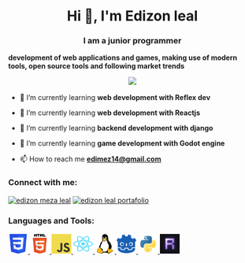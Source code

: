 <h1 align="center">Hi 👋, I'm Edizon leal</h1>
<h3 align="center">I am a junior programmer</h3>

**development of web applications and games, making use of modern tools, open source tools and following market trends**
<p align="center"><img src="/assets/img/Banner de LinkedIn Sencillo Tecnología_2.png" width="auto" height="auto"/>

- 🌱 I’m currently learning **web development with Reflex dev**
- 🌱 I’m currently learning **web development with Reactjs**
- 🌱 I’m currently learning **backend development with django**
- 🌱 I’m currently learning **game development with Godot engine**

- 📫 How to reach me **edimez14@gmail.com**

<h3 align="left">Connect with me:</h3>
<p align="left">
<a href="https://linkedin.com/in/edizon meza leal" target="blank"><img align="center" src="https://raw.githubusercontent.com/rahuldkjain/github-profile-readme-generator/master/src/images/icons/Social/linked-in-alt.svg" alt="edizon meza leal" height="30" width="40" /></a>
<a href="https://edizon-leal.vercel.app/" target="blank"><img align="center" src="assets/favicon.ico" alt="edizon leal portafolio" height="30" width="40" /></a>
</p>

<h3 align="left">Languages and Tools:</h3>
<p align="left"> 
	<a href="https://developer.mozilla.org/es/docs/Web/CSS" target="_blank" rel="noreferrer"> 
		<img src="assets/logos/css.svg" alt="css3" width="40" height="40"/>
	</a> 
	<a href="https://developer.mozilla.org/es/docs/Learn/HTML" target="_blank" rel="noreferrer">
		<img src="assets/logos/html.svg" alt="html5" width="40" height="40"/> 
	</a> 
	<a href="https://developer.mozilla.org/es/docs/Web/JavaScript" target="_blank" rel="noreferrer"> 
		<img src="assets/logos/js.svg" alt="javascript" width="40" height="40"/>
	</a>
	<a href="https://react.dev/" target="_blank" rel="noreferrer"> 
		<img src="assets/logos/react-2.svg" alt="Reactjs" width="40" height="40"/>
	</a>  
	<a href="https://www.linux.org/" target="_blank" rel="noreferrer"> 
		<img src="assets/logos/linux.svg" alt="linux" width="40" height="40"/> 
	</a>
	<a href="https://godotengine.org/" target="_blank" rel="noreferrer"> 
		<img src="assets/logos/godot.svg" alt="django" width="40" height="40"/> 
	</a>  
	<a href="https://www.python.org" target="_blank" rel="noreferrer"> 
		<img src="https://raw.githubusercontent.com/devicons/devicon/master/icons/python/python-original.svg" alt="python" width="40" height="40"/> 
	</a> 
	<a href="https://reflex.dev/" target="_blank" rel="noreferrer"> 
		<img src="assets/logos/reflex.png" alt="django" width="40" height="40"/>
	</a> 
</p>

